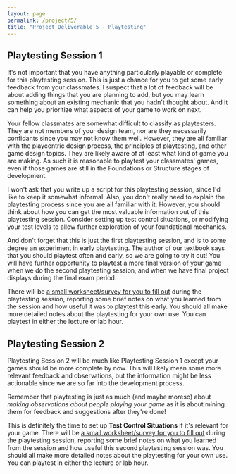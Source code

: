 ```yaml
---
layout: page
permalink: /project/5/
title: "Project Deliverable 5 - Playtesting"
---
```



## Playtesting Session 1

It's not important that you have anything particularly playable or complete for this playtesting session.
This is just a chance for you to get some early feedback from your classmates.
I suspect that a lot of feedback will be about adding things that you are planning to add, but you may learn something about an existing mechanic that you hadn't thought about.
And it can help you prioritize what aspects of your game to work on next.

Your fellow classmates are somewhat difficult to classify as playtesters.
They are not members of your design team, nor are they necessarily confidants since you may not know them well.
However, they are all familiar with the playcentric design process, the principles of playtesting, and other game design topics.
They are likely aware of at least what kind of game you are making.
As such it is reasonable to playtest your classmates' games, even if those games are still in the Foundations or Structure stages of development.

I won't ask that you write up a script for this playtesting session, since I'd like to keep it somewhat informal.
Also, you don't really need to explain the playtesting process since you are all familiar with it.
However, you should think about how you can get the most valuable information out of this playtesting session.
Consider setting up test control situations, or modifying your test levels to allow further exploration of your foundational mechanics.

And don't forget that this is just the first playtesting session, and is to some degree an experiment in early playtesting.
The author of our textbook says that you should playtest often and early, so we are going to try it out!
You will have further opportunity to playtest a more final version of your game when we do the second playtesting session, and when we have final project displays during the final exam period.

There will be [a small worksheet/survey for you to fill out](https://docs.google.com/document/d/1B_yCd7u-56y6nWeqOYVG-9v6vofP1bIbQ5On_EyN1V8/edit?usp=sharing) during the playtesting session,
reporting some brief notes on what you learned from the session and how useful it was to playtest this early.
You should all make more detailed notes about the playtesting for your own use.
You can playtest in either the lecture or lab hour.

## Playtesting Session 2

Playtesting Session 2 will be much like Playtesting Session 1 except your games should be more complete by now.
This will likely mean some more relevant feedback and observations, but the information might be less actionable since we are so far into the development process.

Remember that playtesting is just as much (and maybe moreso) about *making observations about people playing your game* as it is about mining them for feedback and suggestions after they're done!

This is definitely the time to set up **Test Control Situations** if it's relevant for your game.
There will be [a small worksheet/survey for you to fill out](https://docs.google.com/document/d/12aH-PQaE613s5AmjK3MKnb9SKEYAtDpUb8wpH203Zzg/edit?usp=sharing) during the playtesting session,
reporting some brief notes on what you learned from the session and how useful this second playtesting session was.
You should all make more detailed notes about the playtesting for your own use.
You can playtest in either the lecture or lab hour.
